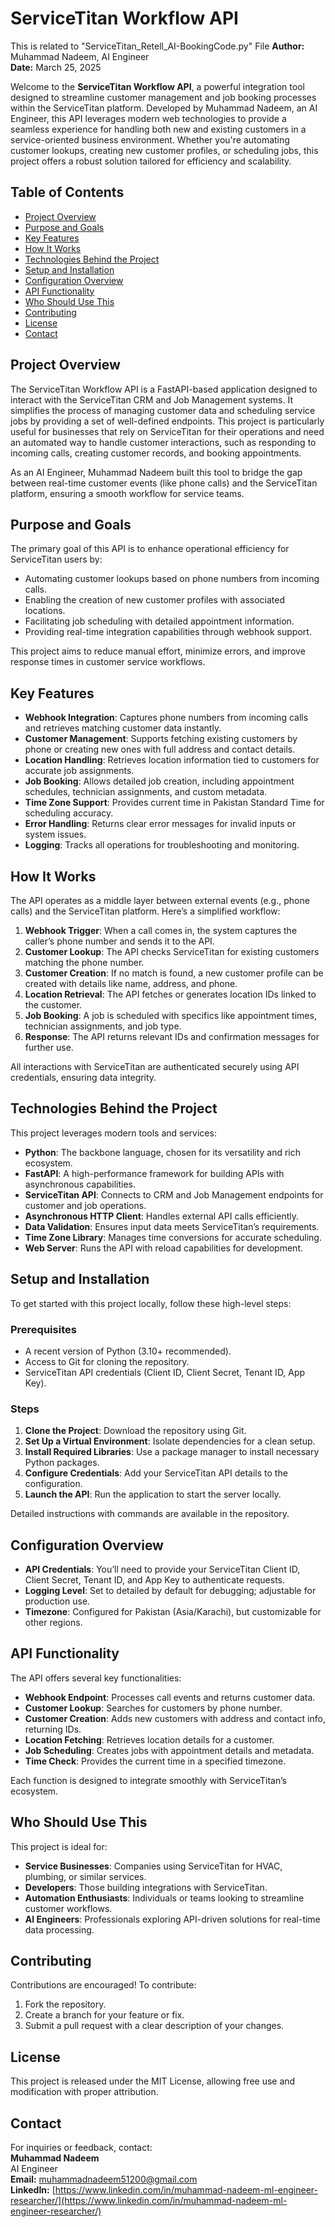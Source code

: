 # ServiceTitan Workflow API
This is related to "ServiceTitan_Retell_AI-BookingCode.py" File
**Author:** Muhammad Nadeem, AI Engineer  
**Date:** March 25, 2025  

Welcome to the **ServiceTitan Workflow API**, a powerful integration tool designed to streamline customer management and job booking processes within the ServiceTitan platform. Developed by Muhammad Nadeem, an AI Engineer, this API leverages modern web technologies to provide a seamless experience for handling both new and existing customers in a service-oriented business environment. Whether you're automating customer lookups, creating new customer profiles, or scheduling jobs, this project offers a robust solution tailored for efficiency and scalability.

## Table of Contents
- [Project Overview](#project-overview)
- [Purpose and Goals](#purpose-and-goals)
- [Key Features](#key-features)
- [How It Works](#how-it-works)
- [Technologies Behind the Project](#technologies-behind-the-project)
- [Setup and Installation](#setup-and-installation)
- [Configuration Overview](#configuration-overview)
- [API Functionality](#api-functionality)
- [Who Should Use This](#who-should-use-this)
- [Contributing](#contributing)
- [License](#license)
- [Contact](#contact)

## Project Overview
The ServiceTitan Workflow API is a FastAPI-based application designed to interact with the ServiceTitan CRM and Job Management systems. It simplifies the process of managing customer data and scheduling service jobs by providing a set of well-defined endpoints. This project is particularly useful for businesses that rely on ServiceTitan for their operations and need an automated way to handle customer interactions, such as responding to incoming calls, creating customer records, and booking appointments.

As an AI Engineer, Muhammad Nadeem built this tool to bridge the gap between real-time customer events (like phone calls) and the ServiceTitan platform, ensuring a smooth workflow for service teams.

## Purpose and Goals
The primary goal of this API is to enhance operational efficiency for ServiceTitan users by:
- Automating customer lookups based on phone numbers from incoming calls.
- Enabling the creation of new customer profiles with associated locations.
- Facilitating job scheduling with detailed appointment information.
- Providing real-time integration capabilities through webhook support.

This project aims to reduce manual effort, minimize errors, and improve response times in customer service workflows.

## Key Features
- **Webhook Integration**: Captures phone numbers from incoming calls and retrieves matching customer data instantly.
- **Customer Management**: Supports fetching existing customers by phone or creating new ones with full address and contact details.
- **Location Handling**: Retrieves location information tied to customers for accurate job assignments.
- **Job Booking**: Allows detailed job creation, including appointment schedules, technician assignments, and custom metadata.
- **Time Zone Support**: Provides current time in Pakistan Standard Time for scheduling accuracy.
- **Error Handling**: Returns clear error messages for invalid inputs or system issues.
- **Logging**: Tracks all operations for troubleshooting and monitoring.

## How It Works
The API operates as a middle layer between external events (e.g., phone calls) and the ServiceTitan platform. Here’s a simplified workflow:
1. **Webhook Trigger**: When a call comes in, the system captures the caller’s phone number and sends it to the API.
2. **Customer Lookup**: The API checks ServiceTitan for existing customers matching the phone number.
3. **Customer Creation**: If no match is found, a new customer profile can be created with details like name, address, and phone.
4. **Location Retrieval**: The API fetches or generates location IDs linked to the customer.
5. **Job Booking**: A job is scheduled with specifics like appointment times, technician assignments, and job type.
6. **Response**: The API returns relevant IDs and confirmation messages for further use.

All interactions with ServiceTitan are authenticated securely using API credentials, ensuring data integrity.

## Technologies Behind the Project
This project leverages modern tools and services:
- **Python**: The backbone language, chosen for its versatility and rich ecosystem.
- **FastAPI**: A high-performance framework for building APIs with asynchronous capabilities.
- **ServiceTitan API**: Connects to CRM and Job Management endpoints for customer and job operations.
- **Asynchronous HTTP Client**: Handles external API calls efficiently.
- **Data Validation**: Ensures input data meets ServiceTitan’s requirements.
- **Time Zone Library**: Manages time conversions for accurate scheduling.
- **Web Server**: Runs the API with reload capabilities for development.

## Setup and Installation
To get started with this project locally, follow these high-level steps:

### Prerequisites
- A recent version of Python (3.10+ recommended).
- Access to Git for cloning the repository.
- ServiceTitan API credentials (Client ID, Client Secret, Tenant ID, App Key).

### Steps
1. **Clone the Project**: Download the repository using Git.
2. **Set Up a Virtual Environment**: Isolate dependencies for a clean setup.
3. **Install Required Libraries**: Use a package manager to install necessary Python packages.
4. **Configure Credentials**: Add your ServiceTitan API details to the configuration.
5. **Launch the API**: Run the application to start the server locally.

Detailed instructions with commands are available in the repository.

## Configuration Overview
- **API Credentials**: You’ll need to provide your ServiceTitan Client ID, Client Secret, Tenant ID, and App Key to authenticate requests.
- **Logging Level**: Set to detailed by default for debugging; adjustable for production use.
- **Timezone**: Configured for Pakistan (Asia/Karachi), but customizable for other regions.

## API Functionality
The API offers several key functionalities:
- **Webhook Endpoint**: Processes call events and returns customer data.
- **Customer Lookup**: Searches for customers by phone number.
- **Customer Creation**: Adds new customers with address and contact info, returning IDs.
- **Location Fetching**: Retrieves location details for a customer.
- **Job Scheduling**: Creates jobs with appointment details and metadata.
- **Time Check**: Provides the current time in a specified timezone.

Each function is designed to integrate smoothly with ServiceTitan’s ecosystem.

## Who Should Use This
This project is ideal for:
- **Service Businesses**: Companies using ServiceTitan for HVAC, plumbing, or similar services.
- **Developers**: Those building integrations with ServiceTitan.
- **Automation Enthusiasts**: Individuals or teams looking to streamline customer workflows.
- **AI Engineers**: Professionals exploring API-driven solutions for real-time data processing.

## Contributing
Contributions are encouraged! To contribute:
1. Fork the repository.
2. Create a branch for your feature or fix.
3. Submit a pull request with a clear description of your changes.

## License
This project is released under the MIT License, allowing free use and modification with proper attribution.

## Contact
For inquiries or feedback, contact:  
**Muhammad Nadeem**  
AI Engineer  
**Email:** muhammadnadeem51200@gmail.com  
**LinkedIn:** [https://www.linkedin.com/in/muhammad-nadeem-ml-engineer-researcher/](https://www.linkedin.com/in/muhammad-nadeem-ml-engineer-researcher/)
